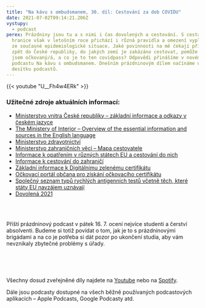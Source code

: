 ```yaml
---
title: "Na kávu s ombudsmanem, 30. díl: Cestování za dob COVIDU"
date: 2021-07-02T09:14:21.206Z
vystupy:
  - podcast
perex: Prázdniny jsou tu a s nimi i čas dovolených a cestování. S cestami za
  hranice však v letošním roce přichází i různá pravidla a omezení vyplývající
  ze současné epidemiologické situace. Jaké povinnosti na mě čekají při cestě
  zpět do České republiky, do jakých zemí je zakázáno cestovat, pomůže mi, pokud
  jsem očkovaný/á, a co je to ten covidpass? Odpovědi přinášíme v novém dílu
  podcastu Na kávu s ombudsmanem. Dnešním prázdninovým dílem načínáme už třetí
  desítku podcastů.
---
```



{{< youtube "U__Fh4w4ERk" >}}



<h3 data-tomark-pass="">Užitečné zdroje aktuálních informací:</h3>

<ul data-tomark-pass="">
	<li data-tomark-pass=""><a data-tomark-pass="" href="https://www.mvcr.cz/clanek/coronavirus-informace-mv.aspx">Ministerstvo vnitra České republiky &ndash; základní informace a odkazy v českém jazyce</a></li>
	<li data-tomark-pass=""><a data-tomark-pass="" href="https://www.mvcr.cz/mvcren/article/coronavirus-information-of-moi.aspx">The Ministery of Interior &ndash; Overview of the essential information and sources in the English language</a></li>
	<li data-tomark-pass=""><a data-tomark-pass="" href="https://koronavirus.mzcr.cz/">Ministerstvo zdravotnictví</a></li>
	<li data-tomark-pass=""><a data-tomark-pass="" href="https://www.mzv.cz/jnp/cz/mapa_cestovatele.html">Ministerstvo zahraničních věcí &ndash; Mapa cestovatele</a></li>
	<li data-tomark-pass=""><a data-tomark-pass="" href="https://reopen.europa.eu/en">Informace k opatřením v různých státech EU a cestování do nich</a></li>
	<li data-tomark-pass=""><a data-tomark-pass="" href="https://www.cestujlevne.com/blog/kam-muzeme-cestovat?fbclid=IwAR35mRrxcJDTKzIt-KRqGF1MSukSJrSSg_T5ItK7EGhy9PD6qkC-KTlJZtU">Informace k cestování do zahraničí </a></li>
	<li data-tomark-pass=""><a data-tomark-pass="" href="https://ec.europa.eu/info/live-work-travel-eu/coronavirus-response/safe-covid-19-vaccines-europeans/covid-19-digital-green-certificates_cs">Základní informace k Digitálnímu zelenému certifikátu</a></li>
	<li data-tomark-pass=""><a data-tomark-pass="" href="https://ocko.uzis.cz">Očkovací portál občana pro získání očkovacího certifikátu</a></li>
	<li data-tomark-pass=""><a data-tomark-pass="" href="https://ec.europa.eu/health/sites/default/files/preparedness_response/docs/covid-19_rat_common-list_en.pdf">Společný seznam typů rychlých antigenních testů včetně těch, které státy EU navzájem uznávají</a></li>
	<li data-tomark-pass=""><a data-tomark-pass="" href="https://covid.gov.cz/situace/dovolena-2021">Dovolená 2021 </a></li>
</ul>

<p>&nbsp;</p>

<p><br data-tomark-pass="" />
Příští prázdninový podcast v pátek 16. 7. ocení nejvíce studenti a čerství absolventi. Budeme si totiž povídat o tom, jak je to s prázdninovými brigádami a na co je potřeba si dát pozor po ukončení studia, aby vám nevznikaly zbytečné problémy s úřady.</p>

<p>&nbsp;</p>

<p><br data-tomark-pass="" />
<br />
Všechny dosud zveřejněné díly najdete na <a data-tomark-pass="" href="https://www.youtube.com/playlist?list=PLWNv_IxgJdEKvV9-ZYu7VTxvc1SjDRb2i">Youtube</a> nebo na <a data-tomark-pass="" href="https://open.spotify.com/show/0cUUj1UIaAu3hYzWgLNO6P?fbclid=IwAR2BbFgIdbE2Ke8LubN8m-iVR5KLLj0KsZH-Q96QqzpVYM1WVG3_NFuAel4">Spotify</a>.</p>

<p>Dále jsou podcasty dostupné na všech běžně používaných podcastových aplikacích &ndash; Apple Podcasts, Google Podcasty atd.</p>
